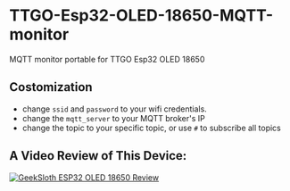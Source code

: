 # TTGO-Esp32-OLED-18650-MQTT-monitor
MQTT monitor portable for TTGO Esp32 OLED 18650


## Costomization
- change `ssid` and `password` to your wifi credentials.
- change the `mqtt_server` to your MQTT broker's IP
- change the topic to your specific topic, or use `#` to subscribe all topics


## A Video Review of This Device:
[![GeekSloth ESP32 OLED 18650 Review](https://i.ytimg.com/vi/EY6u7Y-fVrs/maxresdefault.jpg)](https://www.youtube.com/watch?app=desktop&v=EY6u7Y-fVrs)


